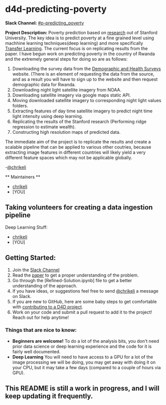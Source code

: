 # d4d-predicting-poverty

**Slack Channel:** [#p-predicting_poverty](https://datafordemocracy.slack.com/messages/p-predicting_poverty/)

**Project Description:** Poverty prediction based on [research](http://nealjean.com/papers/science_main.pdf) out of Stanford University. The key idea is to predict poverty at a fine grained level using machhine learning techniques(deep learning) and more specifically [Transfer Learning](https://en.wikipedia.org/wiki/Transfer_learning).
The current focus is on replicating results from the paper. I have begun work on predicting poverty in the country of Rwanda and the extremely general steps for doing so are as follows:

1. Downloading the survey data from the [Demographic and Health Surveys](https://dhsprogram.com/data/dataset_admin/login_main.cfm;jsessionid=57B252B2AECF34A9251427957CFDD048.cfusion?CFID=7550754&CFTOKEN=720e64caa1dfcfe0-ABC31E34-B134-C572-3E56D51A580251FD) website. (There is an element of requesting the data from the source, and as a result you will have to sign up to the website and then request demographic data for Rwanda.
2. Downloading night light satellite imagery from NOAA.
3. Downloading satellite imagery via google maps static API.
4. Moving downloaded satellite imagery to corresponding night light values folders.
5. Extracting features of day time satellite imagery to predict night time light intensity using deep learning.
6. Replicating the results of the Stanford research (Performing ridge regression to estimate wealth).
8. Constructing high resolution maps of predicted data.

The immediate aim of the project is to replicate the results and create a scalable pipeline that can be applied to various other coutries, because extracting image features in different countries will likely yield a very different feature spaces which may not be applicable globally.

-[@chrikeli](https://datafordemocracy.slack.com/messages/@chrikeli/)

** Maintainers **
- [chrikeli](https://datafordemocracy.slack.com/messages/@chrikeli/)
- [YOU]

## Taking volunteers for creating a data ingestion pipeline

Deep Learning Stuff:
- [chrikeli](https://datafordemocracy.slack.com/messages/@chrikeli/)
- [YOU]

## Getting Started:

1. Join the [Slack Channel]((https://datafordemocracy.slack.com/messages/p-predicting_poverty/)) 
2. Read the [paper](http://nealjean.com/papers/science_main.pdf) to get a proper understanding of the problem.
3. Go through the [Refined-Solution.ipynb] file to get a better understanding of the approach.
4. If you have ideas, or suggestions feel free to send [@chrikeli](https://datafordemocracy.slack.com/messages/@chrikeli/) a message on Slack.
5. If you are new to GitHub, here are some baby steps to get comfortable with [contributing to a D4D project](https://github.com/Data4Democracy/github-playground).
6. Work on your code and submit a pull request to add it to the project! Reach out for help anytime!

### Things that are nice to know:
* **Beginners are welcome!** To do a lot of the analysis bits, you don't need prior data science or deep learning experience and the code for it is fairly well documented.
* **Deep Learning** You will need to have access to a GPU for a lot of the image processing we will be doing, you may get away with doing it on your CPU, but it may take a few days (compared to a couple of hours via GPU).

## This README is still a work in progress, and I will keep updating it frequently.
